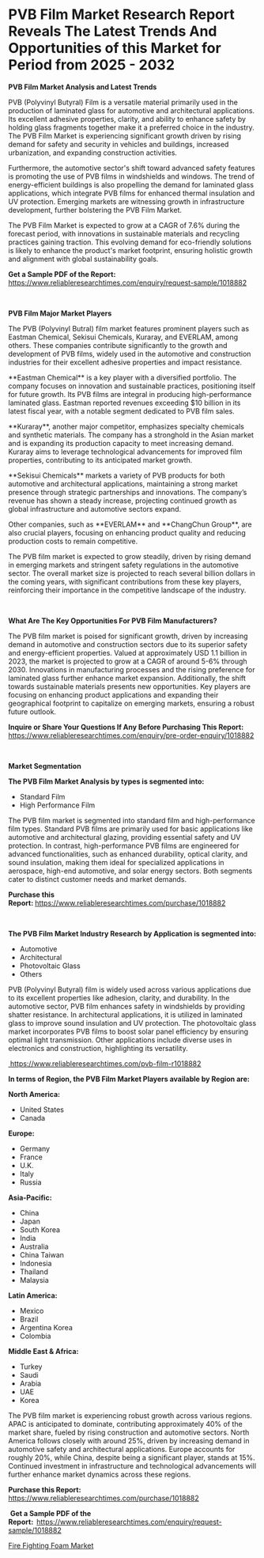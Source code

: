 <p><h1>PVB Film Market Research Report Reveals The Latest Trends And Opportunities of this Market for Period from 2025 - 2032</h1></p><p><strong>PVB Film Market Analysis and Latest Trends</strong></p>
<p><p>PVB (Polyvinyl Butyral) Film is a versatile material primarily used in the production of laminated glass for automotive and architectural applications. Its excellent adhesive properties, clarity, and ability to enhance safety by holding glass fragments together make it a preferred choice in the industry. The PVB Film Market is experiencing significant growth driven by rising demand for safety and security in vehicles and buildings, increased urbanization, and expanding construction activities. </p><p>Furthermore, the automotive sector's shift toward advanced safety features is promoting the use of PVB films in windshields and windows. The trend of energy-efficient buildings is also propelling the demand for laminated glass applications, which integrate PVB films for enhanced thermal insulation and UV protection. Emerging markets are witnessing growth in infrastructure development, further bolstering the PVB Film Market. </p><p>The PVB Film Market is expected to grow at a CAGR of 7.6% during the forecast period, with innovations in sustainable materials and recycling practices gaining traction. This evolving demand for eco-friendly solutions is likely to enhance the product's market footprint, ensuring holistic growth and alignment with global sustainability goals.</p></p>
<p><strong>Get a Sample PDF of the Report:&nbsp;</strong> <a href="https://www.reliableresearchtimes.com/enquiry/request-sample/1018882?utm_campaign=2006&utm_medium=2&utm_source=Github&utm_content=ia&utm_term=01042025&utm_id=pvb-film">https://www.reliableresearchtimes.com/enquiry/request-sample/1018882</a></p>
<p>&nbsp;</p>
<p><strong>PVB Film Major Market Players</strong></p>
<p><p>The PVB (Polyvinyl Butral) film market features prominent players such as Eastman Chemical, Sekisui Chemicals, Kuraray, and EVERLAM, among others. These companies contribute significantly to the growth and development of PVB films, widely used in the automotive and construction industries for their excellent adhesive properties and impact resistance.</p><p>**Eastman Chemical** is a key player with a diversified portfolio. The company focuses on innovation and sustainable practices, positioning itself for future growth. Its PVB films are integral in producing high-performance laminated glass. Eastman reported revenues exceeding $10 billion in its latest fiscal year, with a notable segment dedicated to PVB film sales.</p><p>**Kuraray**, another major competitor, emphasizes specialty chemicals and synthetic materials. The company has a stronghold in the Asian market and is expanding its production capacity to meet increasing demand. Kuraray aims to leverage technological advancements for improved film properties, contributing to its anticipated market growth.</p><p>**Sekisui Chemicals** markets a variety of PVB products for both automotive and architectural applications, maintaining a strong market presence through strategic partnerships and innovations. The company’s revenue has shown a steady increase, projecting continued growth as global infrastructure and automotive sectors expand.</p><p>Other companies, such as **EVERLAM** and **ChangChun Group**, are also crucial players, focusing on enhancing product quality and reducing production costs to remain competitive.</p><p>The PVB film market is expected to grow steadily, driven by rising demand in emerging markets and stringent safety regulations in the automotive sector. The overall market size is projected to reach several billion dollars in the coming years, with significant contributions from these key players, reinforcing their importance in the competitive landscape of the industry.</p></p>
<p>&nbsp;</p>
<p><strong>What Are The Key Opportunities For PVB Film Manufacturers?</strong></p>
<p><p>The PVB film market is poised for significant growth, driven by increasing demand in automotive and construction sectors due to its superior safety and energy-efficient properties. Valued at approximately USD 1.1 billion in 2023, the market is projected to grow at a CAGR of around 5-6% through 2030. Innovations in manufacturing processes and the rising preference for laminated glass further enhance market expansion. Additionally, the shift towards sustainable materials presents new opportunities. Key players are focusing on enhancing product applications and expanding their geographical footprint to capitalize on emerging markets, ensuring a robust future outlook.</p></p>
<p><strong>Inquire or Share Your Questions If Any Before Purchasing This Report:</strong> <a href="https://www.reliableresearchtimes.com/enquiry/pre-order-enquiry/1018882?utm_campaign=2006&utm_medium=2&utm_source=Github&utm_content=ia&utm_term=01042025&utm_id=pvb-film">https://www.reliableresearchtimes.com/enquiry/pre-order-enquiry/1018882</a></p>
<p>&nbsp;</p>
<p><strong>Market Segmentation</strong></p>
<p><strong>The PVB Film Market Analysis by types is segmented into:</strong></p>
<p><ul><li>Standard Film</li><li>High Performance Film</li></ul></p>
<p><p>The PVB film market is segmented into standard film and high-performance film types. Standard PVB films are primarily used for basic applications like automotive and architectural glazing, providing essential safety and UV protection. In contrast, high-performance PVB films are engineered for advanced functionalities, such as enhanced durability, optical clarity, and sound insulation, making them ideal for specialized applications in aerospace, high-end automotive, and solar energy sectors. Both segments cater to distinct customer needs and market demands.</p></p>
<p><strong>Purchase this Report:&nbsp;</strong><a href="https://www.reliableresearchtimes.com/purchase/1018882?utm_campaign=2006&utm_medium=2&utm_source=Github&utm_content=ia&utm_term=01042025&utm_id=pvb-film">https://www.reliableresearchtimes.com/purchase/1018882</a></p>
<p>&nbsp;</p>
<p><strong>The PVB Film Market Industry Research by Application is segmented into:</strong></p>
<p><ul><li>Automotive</li><li>Architectural</li><li>Photovoltaic Glass</li><li>Others</li></ul></p>
<p><p>PVB (Polyvinyl Butyral) film is widely used across various applications due to its excellent properties like adhesion, clarity, and durability. In the automotive sector, PVB film enhances safety in windshields by providing shatter resistance. In architectural applications, it is utilized in laminated glass to improve sound insulation and UV protection. The photovoltaic glass market incorporates PVB films to boost solar panel efficiency by ensuring optimal light transmission. Other applications include diverse uses in electronics and construction, highlighting its versatility.</p></p>
<p><a href="https://www.reliableresearchtimes.com/pvb-film-r1018882?utm_campaign=2006&utm_medium=2&utm_source=Github&utm_content=ia&utm_term=01042025&utm_id=pvb-film">&nbsp;https://www.reliableresearchtimes.com/pvb-film-r1018882</a></p>
<p><strong>In terms of Region, the PVB Film Market Players available by Region are:</strong></p>
<p>
    <p> <strong> North America: </strong>
        <ul>
            <li>United States</li>
            <li>Canada</li>
        </ul>
        </p> 
    <p> <strong> Europe: </strong>
        <ul>
            <li>Germany</li>
            <li>France</li>
            <li>U.K.</li>
            <li>Italy</li>
            <li>Russia</li>
        </ul>
        </p> 
    <p> <strong> Asia-Pacific: </strong>
        <ul>
            <li>China</li>
            <li>Japan</li>
            <li>South Korea</li>
            <li>India</li>
            <li>Australia</li>
            <li>China Taiwan</li>
            <li>Indonesia</li>
            <li>Thailand</li>
            <li>Malaysia</li>
        </ul>
        </p> 
    <p> <strong> Latin America: </strong>
        <ul>
            <li>Mexico</li>
            <li>Brazil</li>
            <li>Argentina Korea</li>
            <li>Colombia</li>
        </ul>
        </p> 
    <p> <strong> Middle East & Africa: </strong>
        <ul>
            <li>Turkey</li>
            <li>Saudi</li>
            <li>Arabia</li>
            <li>UAE</li>
            <li>Korea</li>
        </ul>
    </p>
    </p>
<p><p>The PVB film market is experiencing robust growth across various regions. APAC is anticipated to dominate, contributing approximately 40% of the market share, fueled by rising construction and automotive sectors. North America follows closely with around 25%, driven by increasing demand in automotive safety and architectural applications. Europe accounts for roughly 20%, while China, despite being a significant player, stands at 15%. Continued investment in infrastructure and technological advancements will further enhance market dynamics across these regions.</p></p>
<p><strong>Purchase this Report: </strong><a href="https://www.reliableresearchtimes.com/purchase/1018882?utm_campaign=2006&utm_medium=2&utm_source=Github&utm_content=ia&utm_term=01042025&utm_id=pvb-film">https://www.reliableresearchtimes.com/purchase/1018882</a></p>
<p>&nbsp;<strong>Get a Sample PDF of the Report:&nbsp;&nbsp;</strong><a href="https://www.reliableresearchtimes.com/enquiry/request-sample/1018882?utm_campaign=2006&utm_medium=2&utm_source=Github&utm_content=ia&utm_term=01042025&utm_id=pvb-film">https://www.reliableresearchtimes.com/enquiry/request-sample/1018882</a></p>
<p><strong></strong></p>
<p><p><a href="https://github.com/bmorecock/Market-Research-Report-List-6/blob/main/fire-fighting-foam-market.md?utm_campaign=2006&utm_medium=2&utm_source=Github&utm_content=ia&utm_term=01042025&utm_id=pvb-film">Fire Fighting Foam Market</a></p></p>